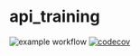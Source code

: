 # api_training
![example workflow](https://github.com/JeremyTo95/api_training/actions/workflows/build.yml/badge.svg)
[![codecov](https://codecov.io/gh/JeremyTo95/api_training/branch/main/graph/badge.svg)](https://codecov.io/gh/JeremyTo95/api_training)

